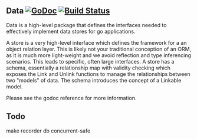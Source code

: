 Data [![GoDoc](https://godoc.org/github.com/elos/data?status.svg)](https://godoc.org/github.com/elos/data) [![Build Status](https://travis-ci.org/elos/data.svg?branch=master)](https://travis-ci.org/elos/data)
----

Data is a high-level package that defines the interfaces needed to effectively implement data stores for go applications.

A store is a very high-level interface which defines the framework for a an object relation layer. This is likely not your traditional conception of an ORM, as it is much more light-weight and we avoid reflection and type inferencing scenarios. This leads to specific, often large interfaces.  A store has a schema, essentially a relationship map with validity checking which exposes the Link and Unlink functions to manage the relationships between two "models" of data. The schema introduces the concept of a Linkable model.

Please see the godoc reference for more information.

Todo
----
make recorder db concurrent-safe
